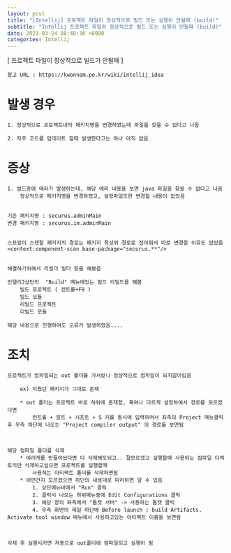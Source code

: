 ```yaml
---
layout: post
title: "[Intellij] 프로젝트 파일이 정상적으로 빌드 또는 실행이 안될때 (build)"
subtitle: "Intellij 프로젝트 파일이 정상적으로 빌드 또는 실행이 안될때 (build)"
date: 2023-03-24 08:40:30 +0900
categories: Intellij
---
```

[ 프로젝트 파일이 정상적으로 빌드가 안될때 ]
	
	참고 URL : https://kwonnam.pe.kr/wiki/intellij_idea



# 발생 경우
	
	1. 정상적으로 프로젝트내의 패키지명을 변경하였는데 파일을 찾을 수 없다고 나옴

	2. 자주 코드를 업데이트 할때 발생한다고는 하나 아직 없음

# 증상 
	
	1. 빌드중에 에러가 발생하는데, 해당 에러 내용을 보면 java 파일을 찾을 수 없다고 나옴
		정상적으로 패키지명을 변경하였고, 설정파일또한 변경할 내용이 없었음


	기존 패키지명 : securus.adminMain
	변경 패키지명 : securus.im.adminMain
	

	스프링이 스캔할 패키지의 경로는 패키지 최상위 경로로 잡아줘서 따로 변경할 이유도 없었음
	<context:component-scan base-package="securus.**"/>


	해결하기위해서 리빌더 빌더 등을 해봤음
	
	인텔리J상단의  "Build" 메뉴에있는 빌드 리빌드를 해봄
		빌드 프로젝트 ( 컨트롤+F9 )
		빌드 모듈
		리빌드 프로젝트 
		리빌드 모듈
	
	해당 내용으로 진행하여도 오류가 발생하였음....




# 조치


	프로젝트가 컴파일되는 out 폴더를 가서보니 정상적으로 컴파일이 되지않아있음

		ex) 지웠던 패키지가 그대로 존재 

		* out 폴더는 프로젝트 바로 하위에 존재함, 혹여나 다르게 설정하여서 경로를 모르겠다면
			컨트롤 + 알트 + 시프트 + S 키를 동시에 입력하여서 좌측의 Project 메뉴클릭 후 우측 하단에 나오는 "Project compiler output" 의 경로를 보면됨

	

	해당 컴파일 폴더를 삭제 
		* 여러개를 만들어놨다면 다 삭제해도되고.. 잘모르겠고 실행할때 사용되는 컴파일 디렉토리만 삭제하고싶으면 프로젝트를 실행할때
			사용하는 아티팩트 폴더를 삭제하면됨
		* 어떤건지 모르겠으면 하단의 내용대로 따라하면 알 수 있음
			1. 상단메뉴바에서 "Run" 클릭
			2. 클릭시 나오는 하위메뉴중에 Edit Configurations 클릭
			3. 해당 창의 좌측에서 "톰캣 서버" -> 사용하는 톰캣 클릭
			4. 우측 화면의 제일 하단에 Before launch : build Artifacts, Activate tool window 메뉴에서 사용하고있는 아티팩트 이름을 보면됨



	삭제 후 실행시키면 자동으로 out폴더에 컴파일되고 실행이 됨
		
		

	




                                                                                                                                                                                                                                                                                                                                                                                     

